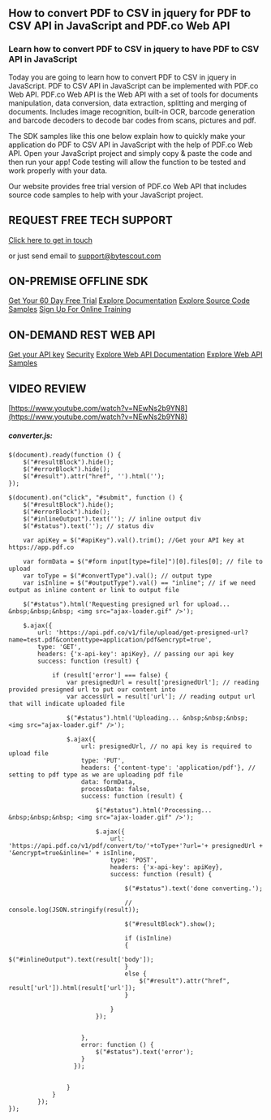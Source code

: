 ## How to convert PDF to CSV in jquery for PDF to CSV API in JavaScript and PDF.co Web API

### Learn how to convert PDF to CSV in jquery to have PDF to CSV API in JavaScript

Today you are going to learn how to convert PDF to CSV in jquery in JavaScript. PDF to CSV API in JavaScript can be implemented with PDF.co Web API. PDF.co Web API is the Web API with a set of tools for documents manipulation, data conversion, data extraction, splitting and merging of documents. Includes image recognition, built-in OCR, barcode generation and barcode decoders to decode bar codes from scans, pictures and pdf.

The SDK samples like this one below explain how to quickly make your application do PDF to CSV API in JavaScript with the help of PDF.co Web API. Open your JavaScript project and simply copy & paste the code and then run your app! Code testing will allow the function to be tested and work properly with your data.

Our website provides free trial version of PDF.co Web API that includes source code samples to help with your JavaScript project.

## REQUEST FREE TECH SUPPORT

[Click here to get in touch](https://bytescout.zendesk.com/hc/en-us/requests/new?subject=PDF.co%20Web%20API%20Question)

or just send email to [support@bytescout.com](mailto:support@bytescout.com?subject=PDF.co%20Web%20API%20Question) 

## ON-PREMISE OFFLINE SDK 

[Get Your 60 Day Free Trial](https://bytescout.com/download/web-installer?utm_source=github-readme)
[Explore Documentation](https://bytescout.com/documentation/index.html?utm_source=github-readme)
[Explore Source Code Samples](https://github.com/bytescout/ByteScout-SDK-SourceCode/)
[Sign Up For Online Training](https://academy.bytescout.com/)


## ON-DEMAND REST WEB API

[Get your API key](https://app.pdf.co/signup?utm_source=github-readme)
[Security](https://pdf.co/security)
[Explore Web API Documentation](https://apidocs.pdf.co?utm_source=github-readme)
[Explore Web API Samples](https://github.com/bytescout/ByteScout-SDK-SourceCode/tree/master/PDF.co%20Web%20API)

## VIDEO REVIEW

[https://www.youtube.com/watch?v=NEwNs2b9YN8](https://www.youtube.com/watch?v=NEwNs2b9YN8)




<!-- code block begin -->

##### **converter.js:**
    
```
$(document).ready(function () {
    $("#resultBlock").hide();
    $("#errorBlock").hide();
    $("#result").attr("href", '').html('');
});
 
$(document).on("click", "#submit", function () {
    $("#resultBlock").hide();
    $("#errorBlock").hide();
    $("#inlineOutput").text(''); // inline output div
    $("#status").text(''); // status div
 
    var apiKey = $("#apiKey").val().trim(); //Get your API key at https://app.pdf.co
 
    var formData = $("#form input[type=file]")[0].files[0]; // file to upload
    var toType = $("#convertType").val(); // output type
    var isInline = $("#outputType").val() == "inline"; // if we need output as inline content or link to output file

    $("#status").html('Requesting presigned url for upload... &nbsp;&nbsp;&nbsp; <img src="ajax-loader.gif" />');

    $.ajax({
        url: 'https://api.pdf.co/v1/file/upload/get-presigned-url?name=test.pdf&contenttype=application/pdf&encrypt=true',
        type: 'GET',
        headers: {'x-api-key': apiKey}, // passing our api key
        success: function (result) {    

            if (result['error'] === false) {
                var presignedUrl = result['presignedUrl']; // reading provided presigned url to put our content into
                var accessUrl = result['url']; // reading output url that will indicate uploaded file

                $("#status").html('Uploading... &nbsp;&nbsp;&nbsp; <img src="ajax-loader.gif" />');

                $.ajax({
                    url: presignedUrl, // no api key is required to upload file
                    type: 'PUT',
                    headers: {'content-type': 'application/pdf'}, // setting to pdf type as we are uploading pdf file
                    data: formData,
                    processData: false,
                    success: function (result) {                               
                        
                        $("#status").html('Processing... &nbsp;&nbsp;&nbsp; <img src="ajax-loader.gif" />');

                        $.ajax({
                            url: 'https://api.pdf.co/v1/pdf/convert/to/'+toType+'?url='+ presignedUrl + '&encrypt=true&inline=' + isInline,
                            type: 'POST',
                            headers: {'x-api-key': apiKey},
                            success: function (result) { 

                                $("#status").text('done converting.');

                                // console.log(JSON.stringify(result));
                                
                                $("#resultBlock").show();

                                if (isInline)
                                {                                    
                                    $("#inlineOutput").text(result['body']);
                                }
                                else {
                                    $("#result").attr("href", result['url']).html(result['url']);
                                }
                                
                            }
                        });
                

                    },
                    error: function () {
                        $("#status").text('error');
                    }
                  });                
        

                }
            }
        });
});
 

```

<!-- code block end -->